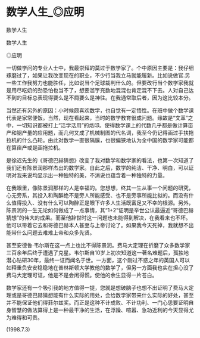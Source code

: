 # 数学人生_◎应明

数学人生

数学人生

◎应明

一切做学问的专业人士中，我最崇拜的莫过于数学家了。个中原因主要是：我仔细琢磨过了，如果让我改变现在的职业，不少行当我立马就能履新。比如说做官.另一些工作我努力也能胜任，比如说当个足球裁判什么的。但要改行当个数学家我就是用尽吃奶的劲恐怕也当不了，想要滥竽充数地混混也肯定混不下去。人对自己达不到的目标总表现得要么是不屑要么是神往。在我通常取后者，因为这比较本分。

当然还有另外的原因：小时候颇喜欢数学，也自觉有一定悟性。在班中做个数学课代表是家常便饭。当然，现在看起来，当时的数学教育很成问题。缘故是“文革”之中，一切知识都被打上“活学活用”的烙印。使得数学课上的代数几乎都是做计算亩产和钢产量的应用题，而几何又成了机械制图的代名词，我至今仍记得画过手扶拖拉机的什么凸轮。由此对数学一直很隔膜，也很偏狭地认为全中国的数学家可能都在算亩产或是画拖拉机。

是徐迟先生的《哥德巴赫猜想》改变了我对数学和数学家的看法，也第一次知道了我们还有陈景润那样杰出的数学家。自此之后，数学的纯洁、干净、明白，可以证明对我来说均显示出一种独特的美，不消说也蕴含着一种独特的力量。

在我眼里，像陈景润那样的人是幸福的。您想想，终其一生从事一个问题的研究，心无旁系，其投入和陶醉绝不是旁人所能感受、也不是旁事所能比拟的。而没有什么值得投入、没有什么可以陶醉正是眼下许多人生活既富足又不幸的根源。另外，陈景润的一生无论如何做成了一点事情，其“1+2”证明是举世公认最逼近“哥德巴赫猜想”的伟大的成果。而至他辞世时这一问题也未能得到解决，在我看来也不坏。他可以带着它去和哥德巴赫本人甚至与上帝讨论了。如果我今天死掉，我就想不出能带什么问题去难难上帝和众多先贤。

甚至安德鲁·韦尔斯在这一点上也比不得陈景润。费马大定理在折磨了众多数学家三百余年后终于遭遇了克星。韦尔斯自10岁上初次知道这一著名难题后，孤独地潜心钻研30年，最终一证而闻名于世。一方面，这个刚过不惑之年的英国人可以如释重负安安稳稳地在普林斯顿大学教他的数学了，但另一方面我也实在担心没了费马大定理可证，他是不是会闲得慌。使他的余生显得一片苍白。

数学家还有一个吸引我的地方值得一提，您就是想破脑子也想不出证明了费马大定理或是哥德巴赫猜想能有什么实际的用处，会给数学家带来什么实际的好处，甚至并不能保证他们得菲尔兹奖。而正是这种不计成败、不计功利、一门心思要证明自身智慧的做法算得上是一种最干净的生活，在浮躁、喧嚣、急功近利的今天显得尤为难得和可贵。

(1998.7.3)